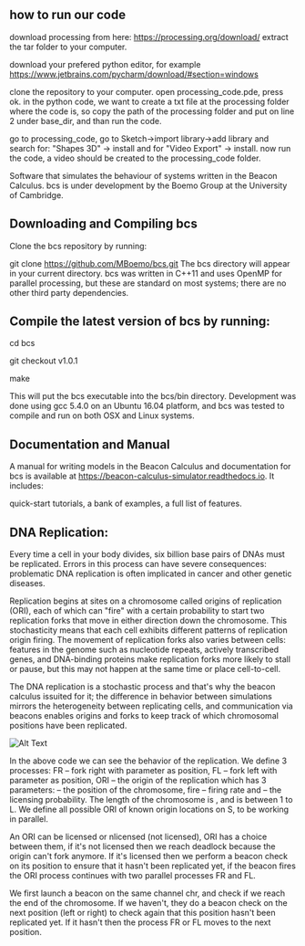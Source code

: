 ## how to run our code
download processing from here: https://processing.org/download/
extract the tar folder to your computer.

download your prefered python editor, for example https://www.jetbrains.com/pycharm/download/#section=windows

clone the repository to your computer. open processing_code.pde, press ok.
in the python code, we want to create a txt file at the processing folder where the code is, so copy the path of the processing folder and put on line 2 under base_dir, and than run the code.

go to processing_code, go to Sketch->import library->add library and search for: "Shapes 3D" -> install and for "Video Export" -> install.
now run the code, a video should be created to the processing_code folder.

Software that simulates the behaviour of systems written in the Beacon Calculus. bcs is under development by the Boemo Group at the University of Cambridge.

## Downloading and Compiling bcs
Clone the bcs repository by running:

git clone https://github.com/MBoemo/bcs.git
The bcs directory will appear in your current directory. bcs was written in C++11 and uses OpenMP for parallel processing, but these are standard on most systems; there are no other third party dependencies. 

## Compile the latest version of bcs by running:

cd bcs

git checkout v1.0.1

make

This will put the bcs executable into the bcs/bin directory. Development was done using gcc 5.4.0 on an Ubuntu 16.04 platform, and bcs was tested to compile and run on both OSX and Linux systems.

## Documentation and Manual
A manual for writing models in the Beacon Calculus and documentation for bcs is available at https://beacon-calculus-simulator.readthedocs.io. It includes:

quick-start tutorials,
a bank of examples,
a full list of features.

## DNA Replication:
Every time a cell in your body divides, six billion base pairs of DNAs must be replicated.
Errors in this process can have severe consequences: problematic DNA replication is often implicated in cancer and other genetic diseases.  

Replication begins at sites on a chromosome called origins of replication (ORI), each of which can "fire" with a certain probability to start two replication forks that move in either direction down the chromosome. 
This stochasticity means that each cell exhibits different patterns of replication origin firing. The movement of replication forks also varies between cells: features in the genome such as nucleotide repeats, actively transcribed genes, and DNA-binding proteins make replication forks more likely to stall or pause, but this may not happen at the same time or place cell-to-cell.

The DNA replication is a stochastic process and that's why the beacon calculus issuited for it; the difference in behavior between simulations mirrors the heterogeneity between replicating cells, and communication via beacons enables origins and forks to keep track of which chromosomal positions have been replicated.  

![Alt Text](https://www.biorxiv.org/content/biorxiv/early/2019/03/16/579029/F2.large.jpg?width=800&height=600&carousel=1)

In the above code we can see the behavior of the replication. We define 3 processes: 
FR – fork right with parameter  as position, FL – fork left with parameter  as position, ORI – the origin of the replication which has 3 parameters:  – the position of the chromosome, fire – firing rate and  – the licensing probability. The length of the chromosome is , and  is between 1 to L. We define all possible ORI of known origin locations on S, to be working in parallel.

An ORI can be licensed or nlicensed (not licensed), ORI has a choice between them, if it's not licensed then we reach deadlock because the origin can't fork anymore. If it's licensed then we perform a beacon check on its position to ensure that it hasn't been replicated yet, if the beacon fires the ORI process continues with two parallel processes FR and FL.

We first launch a beacon on the same channel chr, and check if we reach the end of the chromosome. If we haven't, they do a beacon check on the next position (left or right) to check again that this position hasn't been replicated yet. If it hasn't then the process FR or FL moves to the next position.



 
